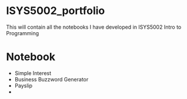 # ISYS5002_portfolio
This will contain all the notebooks I have developed in ISYS5002 Intro to Programming

# Notebook

* Simple Interest
* Business Buzzword Generator
* Payslip
* 
